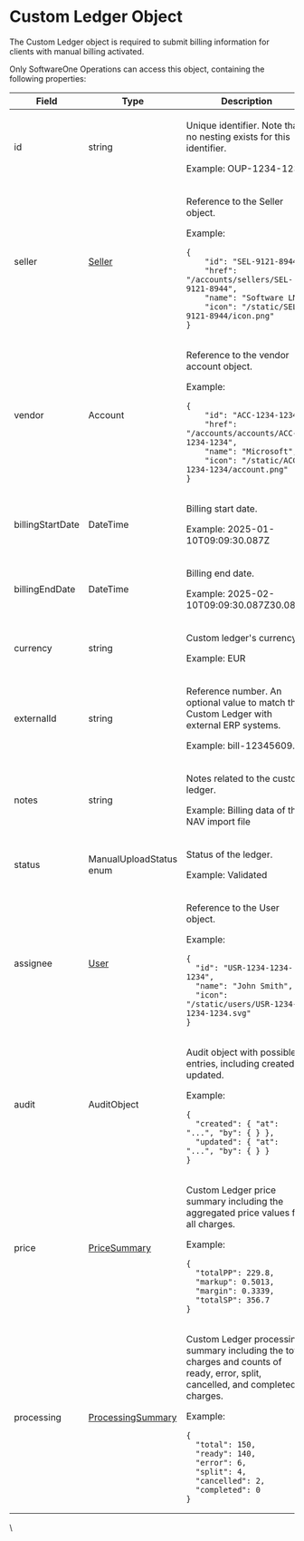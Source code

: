 # Custom Ledger Object

The Custom Ledger object is required to submit billing information for clients with manual billing activated.&#x20;

Only SoftwareOne Operations can access this object, containing the following properties:

<table><thead><tr><th width="197">Field</th><th width="186">Type</th><th>Description</th></tr></thead><tbody><tr><td>id</td><td>string</td><td><p>Unique identifier. Note that no nesting exists for this identifier. </p><p></p><p>Example: OUP-1234-1239</p></td></tr><tr><td>seller</td><td><a href="../../accounts-api/seller/">Seller</a></td><td><p>Reference to the Seller object. </p><p></p><p>Example: </p><pre class="language-json" data-overflow="wrap" data-line-numbers data-full-width="true"><code class="lang-json">{
    "id": "SEL-9121-8944",
    "href": "/accounts/sellers/SEL-9121-8944",
    "name": "Software LN",
    "icon": "/static/SEL-9121-8944/icon.png"
}
</code></pre></td></tr><tr><td>vendor</td><td>Account</td><td><p>Reference to the vendor account object. </p><p></p><p>Example: </p><pre class="language-json" data-overflow="wrap" data-line-numbers data-full-width="true"><code class="lang-json">{
    "id": "ACC-1234-1234",
    "href": "/accounts/accounts/ACC-1234-1234",
    "name": "Microsoft",
    "icon": "/static/ACC-1234-1234/account.png"
}
</code></pre></td></tr><tr><td>billingStartDate</td><td>DateTime</td><td><p>Billing start date. </p><p></p><p>Example: 2025-01-10T09:09:30.087Z</p></td></tr><tr><td>billingEndDate</td><td>DateTime</td><td><p>Billing end date. </p><p></p><p>Example: 2025-02-10T09:09:30.087Z30.087Z</p></td></tr><tr><td>currency</td><td>string</td><td><p>Custom ledger's currency. </p><p></p><p>Example: EUR</p></td></tr><tr><td>externalId</td><td>string</td><td><p>Reference number. An optional value to match the Custom Ledger with external ERP systems. </p><p></p><p>Example: bill-12345609.</p></td></tr><tr><td>notes</td><td>string</td><td><p>Notes related to the custom ledger.</p><p></p><p>Example: Billing data of the NAV import file</p></td></tr><tr><td>status</td><td>ManualUploadStatus enum</td><td><p>Status of the ledger. </p><p></p><p>Example: Validated</p></td></tr><tr><td>assignee</td><td><a href="../../accounts-api/users/">User</a></td><td><p>Reference to the User object. </p><p></p><p>Example: </p><pre class="language-json" data-overflow="wrap" data-line-numbers data-full-width="true"><code class="lang-json">{
  "id": "USR-1234-1234-1234",
  "name": "John Smith",
  "icon": "/static/users/USR-1234-1234-1234.svg"
}
</code></pre></td></tr><tr><td>audit</td><td>AuditObject</td><td><p>Audit object with possible entries, including created or updated. </p><p></p><p>Example: </p><pre class="language-json" data-overflow="wrap" data-line-numbers data-full-width="true"><code class="lang-json">{
  "created": { "at": "...", "by": { } },
  "updated": { "at": "...", "by": { } }
}
</code></pre></td></tr><tr><td>price</td><td><a href="../journal/#pricesummary">PriceSummary</a></td><td><p>Custom Ledger price summary including the aggregated price values for all charges. </p><p></p><p>Example: </p><pre class="language-json" data-overflow="wrap" data-line-numbers data-full-width="true"><code class="lang-json">{
  "totalPP": 229.8,
  "markup": 0.5013,
  "margin": 0.3339,  
  "totalSP": 356.7
}
</code></pre></td></tr><tr><td>processing</td><td><a href="../journal/#processingsummary">ProcessingSummary</a></td><td><p>Custom Ledger processing summary including the total charges and counts of ready, error, split, cancelled, and completed charges. </p><p></p><p>Example: </p><pre class="language-json" data-overflow="wrap" data-line-numbers data-full-width="true"><code class="lang-json">{
  "total": 150,
  "ready": 140,
  "error": 6,
  "split": 4,
  "cancelled": 2,
  "completed": 0    
}
</code></pre></td></tr></tbody></table>

\
